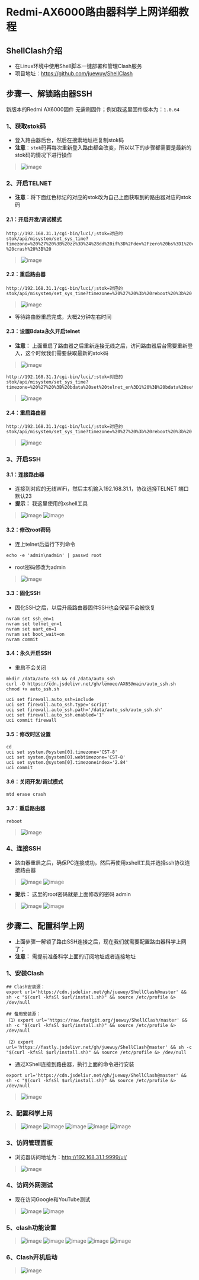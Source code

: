 # Redmi-AX6000路由器科学上网详细教程

## ShellClash介绍
- 在Linux环境中使用Shell脚本一键部署和管理Clash服务
- 项目地址：https://github.com/juewuy/ShellClash

## 步骤一、解锁路由器SSH
新版本的Redmi AX6000固件 无需刷固件；例如我这里固件版本为：`1.0.64`
### 1、获取stok码
- 登入路由器后台，然后在搜索地址栏复制stok码
- **注意**：`stok`码再每次重新登入路由都会改变，所以以下的步骤都需要是最新的stok码的情况下进行操作
 
> ![image](https://user-images.githubusercontent.com/42825450/215307084-4640f9de-140e-445e-ad5d-ce091713b67b.png)

### 2、开启TELNET
- **注意**：将下面红色标记的对应的stok改为自己上面获取到的路由器对应的stok码
#### 2.1：开启开发/调试模式
```shell
http://192.168.31.1/cgi-bin/luci/;stok=对应的stok/api/misystem/set_sys_time?timezone=%20%27%20%3B%20zz%3D%24%28dd%20if%3D%2Fdev%2Fzero%20bs%3D1%20count%3D2%202%3E%2Fdev%2Fnull%29%20%3B%20printf%20%27%A5%5A%25c%25c%27%20%24zz%20%24zz%20%7C%20mtd%20write%20-%20crash%20%3B%20
```
> ![image](https://user-images.githubusercontent.com/42825450/215307203-7061dd2a-8b07-43bd-b597-af5529a55fb3.png)

#### 2.2：重启路由器
```shell
http://192.168.31.1/cgi-bin/luci/;stok=对应的stok/api/misystem/set_sys_time?timezone=%20%27%20%3b%20reboot%20%3b%20
```
> ![image](https://user-images.githubusercontent.com/42825450/215307224-36051831-ccb1-4c19-a9f5-19bc6634145b.png)
- 等待路由器重启完成，大概2分钟左右时间

#### 2.3：设置Bdata永久开启telnet
- **注意：** 上面重启了路由器之后重新连接无线之后，访问路由器后台需要重新登入，这个时候我们需要获取最新的stok码
> ![image](https://user-images.githubusercontent.com/42825450/215307265-26799c9a-d7f4-4c03-81ce-854fff882417.png)

```shell
http://192.168.31.1/cgi-bin/luci/;stok=对应的stok/api/misystem/set_sys_time?timezone=%20%27%20%3B%20bdata%20set%20telnet_en%3D1%20%3B%20bdata%20set%20ssh_en%3D1%20%3B%20bdata%20set%20uart_en%3D1%20%3B%20bdata%20commit%20%3B%20
```
> ![image](https://user-images.githubusercontent.com/42825450/215307274-03c6a489-b9a9-42ca-b9a2-c36339f7cd3c.png)

#### 2.4：重启路由器
```shell
http://192.168.31.1/cgi-bin/luci/;stok=对应的stok/api/misystem/set_sys_time?timezone=%20%27%20%3b%20reboot%20%3b%20
```
> ![image](https://user-images.githubusercontent.com/42825450/215307288-1620aaef-d72c-4340-8ad6-9af6ef328ce2.png)


### 3、开启SSH
#### 3.1：连接路由器
- 连接到对应的无线WiFi，然后主机输入192.168.31.1，协议选择TELNET 端口默认23
- **提示：** 我这里使用的xshell工具
> ![image](https://user-images.githubusercontent.com/42825450/215307331-1ca2614c-b7c6-4521-81c5-5a6edd216b44.png)
> ![image](https://user-images.githubusercontent.com/42825450/215307332-40e45a74-558c-40af-83dd-769d457ba8ed.png)

#### 3.2：修改root密码
- 连上telnet后运行下列命令
```shell
echo -e 'admin\nadmin' | passwd root
```
- root密码修改为admin
> ![image](https://user-images.githubusercontent.com/42825450/215307356-f391b655-d2a1-48ef-b3f5-86aa928e947e.png)

#### 3.3：固化SSH
- 固化SSH之后，以后升级路由器固件SSH也会保留不会被恢复
```shell
nvram set ssh_en=1
nvram set telnet_en=1
nvram set uart_en=1
nvram set boot_wait=on
nvram commit
```
#### 3.4：永久开启SSH
- 重启不会关闭
```shell
mkdir /data/auto_ssh && cd /data/auto_ssh
curl -O https://cdn.jsdelivr.net/gh/lemoeo/AX6S@main/auto_ssh.sh
chmod +x auto_ssh.sh

uci set firewall.auto_ssh=include
uci set firewall.auto_ssh.type='script'
uci set firewall.auto_ssh.path='/data/auto_ssh/auto_ssh.sh'
uci set firewall.auto_ssh.enabled='1'
uci commit firewall
```

#### 3.5：修改时区设置
```shell
cd
uci set system.@system[0].timezone='CST-8'
uci set system.@system[0].webtimezone='CST-8'
uci set system.@system[0].timezoneindex='2.84'
uci commit
```

#### 3.6：关闭开发/调试模式
```shell
mtd erase crash
```

#### 3.7：重启路由器
```shell
reboot
```
> ![image](https://user-images.githubusercontent.com/42825450/215307420-4d4d3ec8-b5fa-409c-b7e1-efca3064e32b.png)

### 4、连接SSH
- 路由器重启之后，确保PC连接成功，然后再使用xshell工具并选择ssh协议连接路由器
> ![image](https://user-images.githubusercontent.com/42825450/215307443-c1b5861e-3058-4f7b-8357-7be424842ac6.png)
> ![image](https://user-images.githubusercontent.com/42825450/215307448-ef1266e5-8da0-4487-97ce-42505727a0ee.png)
- **提示：** 这里的root密码就是上面修改的密码 admin
> ![image](https://user-images.githubusercontent.com/42825450/215307457-da8d94e8-0c72-45e5-adef-ab6114d66550.png)
> ![image](https://user-images.githubusercontent.com/42825450/215307462-d4a7e041-708c-43a2-9aa6-03924c0fb0e4.png)

## 步骤二、配置科学上网
- 上面步骤一解锁了路由SSH连接之后，现在我们就需要配置路由器科学上网了；
- **注意：** 需提前准备科学上面的订阅地址或者连接地址

### 1、安装Clash
```shell
## Clash安装源：
export url='https://cdn.jsdelivr.net/gh/juewuy/ShellClash@master' && sh -c "$(curl -kfsSl $url/install.sh)" && source /etc/profile &> /dev/null

## 备用安装源：
（1）export url='https://raw.fastgit.org/juewuy/ShellClash/master' && sh -c "$(curl -kfsSl $url/install.sh)" && source /etc/profile &> /dev/null

（2）export url='https://fastly.jsdelivr.net/gh/juewuy/ShellClash@master' && sh -c "$(curl -kfsSl $url/install.sh)" && source /etc/profile &> /dev/null
```

- 通过XShell连接到路由器，执行上面的命令进行安装
```shell
export url='https://cdn.jsdelivr.net/gh/juewuy/ShellClash@master' && sh -c "$(curl -kfsSl $url/install.sh)" && source /etc/profile &> /dev/null
```
> ![image](https://user-images.githubusercontent.com/42825450/215307524-9965ca83-d5fc-44b1-9aa0-bbda738ffde2.png)

### 2、配置科学上网
> ![image](https://user-images.githubusercontent.com/42825450/215307586-69bb5f34-f581-4556-9227-49fa6d4fd62d.png)
> ![image](https://user-images.githubusercontent.com/42825450/215307591-40f46c61-8d80-4bd3-a603-a1a97e7ec08d.png)
> ![image](https://user-images.githubusercontent.com/42825450/215307597-e38ff197-4a4b-4ccb-8ec2-73f4ddeec5bf.png)
> ![image](https://user-images.githubusercontent.com/42825450/215307603-2b5a9390-211a-4720-a832-609436d13ef3.png)
> ![image](https://user-images.githubusercontent.com/42825450/215307614-b1930c8c-587b-451c-ba31-ffc15c55913b.png)


### 3、访问管理面板
- 浏览器访问地址为：http://192.168.31.1:9999/ui/
> ![image](https://user-images.githubusercontent.com/42825450/215307636-324a7938-9f55-4351-8946-1c718ae74d94.png)

### 4、访问外网测试
- 现在访问Google和YouTube测试
> ![image](https://user-images.githubusercontent.com/42825450/215307656-3b48a90c-dc84-409f-8deb-696bcc3e00ed.png)
> ![image](https://user-images.githubusercontent.com/42825450/215307659-cd41204f-edcd-4873-b245-d9cb1f17877c.png)

### 5、clash功能设置
> ![image](https://user-images.githubusercontent.com/42825450/215307670-2658ac9a-edbc-46f7-9608-aaa3dbb5c6bc.png)
![image](https://user-images.githubusercontent.com/42825450/215307674-398712f2-2805-4d46-aa7b-b8ca528d15ce.png)
![image](https://user-images.githubusercontent.com/42825450/215307679-73be6a5c-973e-47d4-936f-19b0b177411b.png)
![image](https://user-images.githubusercontent.com/42825450/215307680-002889a8-40b8-43ee-98d4-166541c4ce1f.png)
![image](https://user-images.githubusercontent.com/42825450/215307682-0ae03c61-c35d-4744-b266-5da38f3171c1.png)

### 6、Clash开机启动
> ![image](https://user-images.githubusercontent.com/42825450/215307712-6cfb0f07-f8f2-46b9-9e40-65a37eb84aaa.png)
